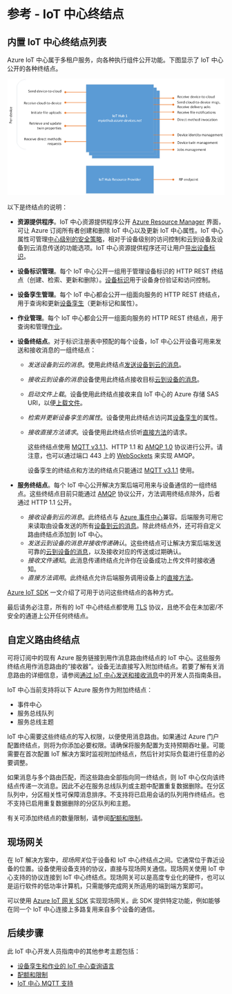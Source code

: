 <properties
    pageTitle="了解 Azure IoT 中心终结点 | Azure"
    description="开发人员指南 - 有关 IoT 中心面向设备和面向服务的终结点的参考信息。"
    services="iot-hub"
    documentationcenter=".net"
    author="dominicbetts"
    manager="timlt"
    editor="" />
<tags
    ms.assetid="57ba52ae-19c6-43e4-bc6c-d8a5c2476e95"
    ms.service="iot-hub"
    ms.devlang="multiple"
    ms.topic="article"
    ms.tgt_pltfrm="na"
    ms.workload="na"
    ms.date="01/04/2017"
    wacn.date="02/10/2017"
    ms.author="dobett" />  


# 参考 - IoT 中心终结点
## 内置 IoT 中心终结点列表
Azure IoT 中心属于多租户服务，向各种执行组件公开功能。下图显示了 IoT 中心公开的各种终结点。

![IoT 中心终结点][img-endpoints]

以下是终结点的说明：

* **资源提供程序**。IoT 中心资源提供程序公开 [Azure Resource Manager][lnk-arm] 界面，可让 Azure 订阅所有者创建和删除 IoT 中心以及更新 IoT 中心属性。IoT 中心属性可管理[中心级别的安全策略][lnk-accesscontrol]，相对于设备级别的访问控制和云到设备及设备到云消息传送的功能选项。IoT 中心资源提供程序还可让用户[导出设备标识][lnk-importexport]。
* **设备标识管理**。每个 IoT 中心公开一组用于管理设备标识的 HTTP REST 终结点（创建、检索、更新和删除）。[设备标识][lnk-device-identities]用于设备身份验证和访问控制。
* **设备孪生管理**。每个 IoT 中心都会公开一组面向服务的 HTTP REST 终结点，用于查询和更新[设备孪生][lnk-twins]（更新标记和属性）。
* **作业管理**。每个 IoT 中心都会公开一组面向服务的 HTTP REST 终结点，用于查询和管理[作业][lnk-jobs]。
* **设备终结点**。对于标识注册表中预配的每个设备，IoT 中心公开设备可用来发送和接收消息的一组终结点：
  
  * *发送设备到云的消息*。使用此终结点[发送设备到云的消息][lnk-d2c]。
  * *接收云到设备的消息*设备使用此终结点接收目标[云到设备的消息][lnk-c2d]。
  * *启动文件上载*。设备使用此终结点接收来自 IoT 中心的 Azure 存储 SAS URI，以便[上载文件][lnk-upload]。
  * *检索并更新设备孪生的属性*。设备使用此终结点访问其[设备孪生][lnk-twins]的属性。
  * *接收直接方法请求*。设备使用此终结点侦听[直接方法][lnk-methods]的请求。
    
    这些终结点使用 [MQTT v3.1.1][lnk-mqtt]、HTTP 1.1 和 [AMQP 1.0][lnk-amqp] 协议进行公开。请注意，也可以通过端口 443 上的 [WebSockets][lnk-websockets] 来实现 AMQP。
    
    设备孪生的终结点和方法的终结点只能通过 [MQTT v3.1.1][lnk-mqtt] 使用。
* **服务终结点**。每个 IoT 中心公开解决方案后端可用来与设备通信的一组终结点。这些终结点目前只能通过 [AMQP][lnk-amqp] 协议公开，方法调用终结点除外，后者通过 HTTP 1.1 公开。
  
  * *接收设备到云的消息*。此终结点与 [Azure 事件中心][lnk-event-hubs]兼容。后端服务可用它来读取由设备发送的所有[设备到云的消息][lnk-d2c]。除此终结点外，还可将自定义路由终结点添加到 IoT 中心。
  * *发送云到设备的消息并接收传递确认*。这些终结点可让解决方案后端发送可靠的[云到设备的消息][lnk-c2d]，以及接收对应的传送或过期确认。
  * *接收文件通知*。此消息传递终结点允许你在设备成功上传文件时接收通知。
  * *直接方法调用*。此终结点允许后端服务调用设备上的[直接方法][lnk-methods]。

[Azure IoT SDK][lnk-sdks] 一文介绍了可用于访问这些终结点的各种方式。

最后请务必注意，所有的 IoT 中心终结点都使用 [TLS][lnk-tls] 协议，且绝不会在未加密/不安全的通道上公开任何终结点。

## 自定义路由终结点
可将订阅中的现有 Azure 服务链接到用作消息路由终结点的 IoT 中心。这些服务终结点用作消息路由的“接收器”。设备无法直接写入附加终结点。若要了解有关消息路由的详细信息，请参阅[通过 IoT 中心发送和接收消息][lnk-devguide-messaging]中的开发人员指南条目。

IoT 中心当前支持将以下 Azure 服务作为附加终结点：

* 事件中心
* 服务总线队列
* 服务总线主题

IoT 中心需要这些终结点的写入权限，以便使用消息路由。如果通过 Azure 门户配置终结点，则将为你添加必要权限。请确保将服务配置为支持预期吞吐量。可能需要在首次配置 IoT 解决方案时监视附加终结点，然后针对实际负载进行任意的必要调整。

如果消息与多个路由匹配，而这些路由全部指向同一终结点，则 IoT 中心仅向该终结点传递一次消息。因此不必在服务总线队列或主题中配置重复数据删除。在分区队列中，分区相关性可保障消息排序。不支持将已启用会话的队列用作终结点。也不支持已启用重复数据删除的分区队列和主题。

有关可添加终结点的数量限制，请参阅[配额和限制][lnk-devguide-quotas]。

## <a name="field-gateways"></a> 现场网关
在 IoT 解决方案中，*现场网关*位于设备和 IoT 中心终结点之间。它通常位于靠近设备的位置。设备使用设备支持的协议，直接与现场网关通信。现场网关使用 IoT 中心支持的协议连接到 IoT 中心终结点。现场网关可以是高度专业化的硬件，也可以是运行软件的低功率计算机，只需能够完成网关所适用的端到端方案即可。

可以使用 [Azure IoT 网关 SDK][lnk-gateway-sdk] 实现现场网关。此 SDK 提供特定功能，例如能够在同一个 IoT 中心连接上多路复用来自多个设备的通信。

## 后续步骤

此 IoT 中心开发人员指南中的其他参考主题包括：

- [设备孪生和作业的 IoT 中心查询语言][lnk-devguide-query]
- [配额和限制][lnk-devguide-quotas]
- [IoT 中心 MQTT 支持][lnk-devguide-mqtt]

[lnk-gateway-sdk]: https://github.com/Azure/azure-iot-gateway-sdk

[img-endpoints]: ./media/iot-hub-devguide-endpoints/endpoints.png
[lnk-amqp]: https://www.amqp.org/
[lnk-mqtt]: http://mqtt.org/
[lnk-websockets]: https://tools.ietf.org/html/rfc6455
[lnk-arm]: /documentation/articles/resource-group-overview/
[lnk-event-hubs]: /documentation/services/event-hubs/

[lnk-tls]: https://tools.ietf.org/html/rfc5246


[lnk-sdks]: /documentation/articles/iot-hub-devguide-sdks/
[lnk-accesscontrol]: /documentation/articles/iot-hub-devguide-security/#access-control-and-permissions
[lnk-importexport]: /documentation/articles/iot-hub-devguide-identity-registry/#import-and-export-device-identities
[lnk-d2c]: /documentation/articles/iot-hub-devguide-messaging/#device-to-cloud-messages
[lnk-device-identities]: /documentation/articles/iot-hub-devguide-identity-registry/
[lnk-upload]: /documentation/articles/iot-hub-devguide-file-upload/
[lnk-c2d]: /documentation/articles/iot-hub-devguide-messaging/#cloud-to-device-messages
[lnk-methods]: /documentation/articles/iot-hub-devguide-direct-methods/
[lnk-twins]: /documentation/articles/iot-hub-devguide-device-twins/
[lnk-query]: /documentation/articles/iot-hub-devguide-query-language/
[lnk-jobs]: /documentation/articles/iot-hub-devguide-jobs/

[lnk-devguide-quotas]: /documentation/articles/iot-hub-devguide-quotas-throttling/
[lnk-devguide-query]: /documentation/articles/iot-hub-devguide-query-language/
[lnk-devguide-mqtt]: /documentation/articles/iot-hub-mqtt-support/
[lnk-devguide-messaging]: /documentation/articles/iot-hub-devguide-messaging/

<!---HONumber=Mooncake_0206_2017-->
<!--Update_Description:update wording-->